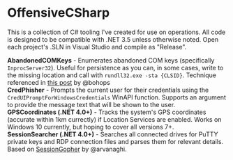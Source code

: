 # OffensiveCSharp
This is a collection of C# tooling I've created for use on operations. All code is designed to be compatible with .NET 3.5 unless otherwise noted. Open each project's .SLN in Visual Studio and compile as "Release".

**AbandonedCOMKeys** - Enumerates abandoned COM keys (specifically `InprocServer32`). Useful for persistence as you can, in some cases, write to the missing location and call with `rundll32.exe -sta {CLSID}`. Technique referenced in [this post](https://bohops.com/2018/06/28/abusing-com-registry-structure-clsid-localserver32-inprocserver32/) by @bohops  
**CredPhisher** - Prompts the current user for their credentials using the `CredUIPromptForWindowsCredentials` WinAPI function. Supports an argument to provide the message text that will be shown to the user.  
**GPSCoordinates (.NET 4.0+)** - Tracks the system's GPS coordinates (accurate within 1km currectly) if Location Services are enabled. Works on Windows 10 currently, but hoping to cover all versions 7+.  
**SessionSearcher (.NET 4.0+)** - Searches all connected drives for PuTTY private keys and RDP connection files and parses them for relevant details. Based on [SessionGopher](https://github.com/Arvanaghi/SessionGopher) by @arvanaghi.  
